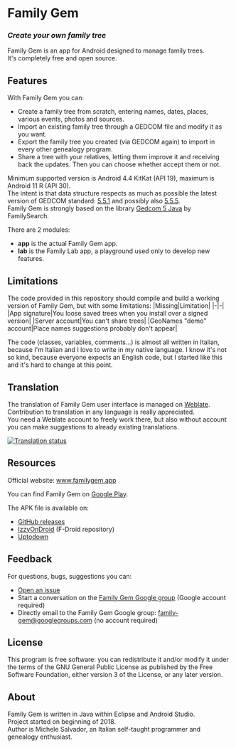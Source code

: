 # Family Gem
### _Create your own family tree_

Family Gem is an app for Android designed to manage family trees.<br>
It's completely free and open source.

## Features
With Family Gem you can:
- Create a family tree from scratch, entering names, dates, places, various events, photos and sources.
- Import an existing family tree through a GEDCOM file and modify it as you want.
- Export the family tree you created (via GEDCOM again) to import in every other genealogy program.
- Share a tree with your relatives, letting them improve it and receiving back the updates. Then you can choose whether accept them or not.

Minimum supported version is Android 4.4 KitKat (API 19), maximum is Android 11 R (API 30).<br>
The intent is that data structure respects as much as possible the latest version of GEDCOM standard: [5.5.1](https://www.familysearch.org/developers/docs/gedcom/) and possibly also [5.5.5](https://www.gedcom.org/gedcom.html).<br>
Family Gem is strongly based on the library [Gedcom 5 Java](https://github.com/FamilySearch/gedcom5-java) by FamilySearch.

There are 2 modules:
- **app** is the actual Family Gem app.
- **lab** is the Family Lab app, a playground used only to develop new features.

## Limitations
The code provided in this repository should compile and build a working version of Family Gem, but with some limitations:
|Missing|Limitation|
|-|-|
|App signature|You loose saved trees when you install over a signed version|
|Server account|You can't share trees|
|GeoNames "demo" account|Place names suggestions probably don't appear|

The code (classes, variables, comments...) is almost all written in Italian, because I'm Italian and I love to write in my native language. I know it's not so kind, because everyone expects an English code, but I started like this and it's hard to change at this point.

## Translation
The translation of Family Gem user interface is managed on [Weblate](https://hosted.weblate.org/projects/family-gem/app/).<br>
Contribution to translation in any language is really appreciated.<br>
You need a Weblate account to freely work there, but also without account you can make suggestions to already existing translations.

[![Translation status](https://hosted.weblate.org/widgets/family-gem/-/multi-auto.svg)](https://hosted.weblate.org/engage/family-gem/)

## Resources
Official website: www.familygem.app

You can find Family Gem on [Google Play](https://play.google.com/store/apps/details?id=app.familygem).

The APK file is available on:
- [GitHub releases](https://github.com/michelesalvador/FamilyGem/releases)
- [IzzyOnDroid](https://apt.izzysoft.de/fdroid/index/apk/app.familygem) (F-Droid repository)
- [Uptodown](https://family-gem.en.uptodown.com)

## Feedback
For questions, bugs, suggestions you can:
- [Open an issue](https://github.com/michelesalvador/FamilyGem/issues)
- Start a conversation on the [Family Gem Google group](https://groups.google.com/g/family-gem) (Google account required)
- Directly email to the Family Gem Google group: family-gem@googlegroups.com (no account required)

## License
This program is free software: you can redistribute it and/or modify it under the terms of the GNU General Public License as published by the Free Software Foundation, either version 3 of the License, or any later version.

## About
Family Gem is written in Java within Eclipse and Android Studio.<br>
Project started on beginning of 2018.<br>
Author is Michele Salvador, an Italian self-taught programmer and genealogy enthusiast.
